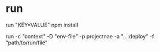 # run

run "KEY=VALUE" npm install


run 
  -c "context"
  -D "env-file"
  -p projectnae 
  -a "...:deploy"
  -f "path/to/run/file"